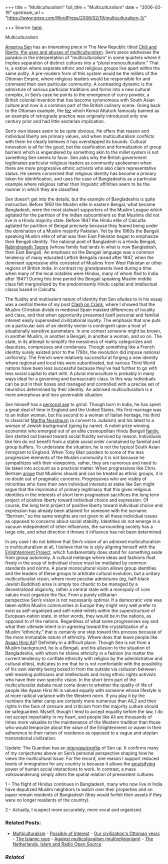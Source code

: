 +++
title = "Multiculturalism"
full_title = "Multiculturalism"
date = "2006-02-19"
upstream_url = "https://www.gnxp.com/WordPress/2006/02/19/multiculturalism-3/"

+++
Source: [here](https://www.gnxp.com/WordPress/2006/02/19/multiculturalism-3/).

Multiculturalism

[Amartya Sen](https://en.wikipedia.org/wiki/Amartya_Sen) has an interesting piece in The New Republic titled [Chili and liberty: the uses and abuses of multiculturalism](http://www.tnr.com/docprint.mhtml?i=20060227&s=sen022706). Sen’s piece addresses the paradox in the interpretation of “multiculturalism” in some quarters where it implies separation of distinct cultures into a “plural monoculturalism.” That is, a nation where separate ethnic and religious groups live apart within the same polity. A pre-modern form of this system would be the millets of the Ottoman Empire, where religious leaders would be responsible for and command their own particular community. A contrasting dynamic is the admixture of various particular traditions and forms into a new cultural complex, in Sen’s case he points to the emergence of curry powder, a British colonial invention that has become synonomous with South Asian culture and now is a common part of the British culinary scene. Going back to the Ottoman example, the [fez](https://en.wikipedia.org/wiki/Fez_%28clothing%29#History) which Kemal Attaturk famously banned as an example of retrograde practice was originally introduced only one century prior and had little sectarian implication.

Sen’s own biases seem to be quite obvious. He offers that reason and individual liberty are primary values, and when multiculturalism conflicts with them he clearly believes it has overstepped its bounds. Cultural innovation is all for the good, but the ossification and formalization of group barriers which is engendered by something akin to the millet system is not something Sen seems to favor. Sen asks why the British government legitimates particular religious leaders as community spokesmen when there are more progressive ethnic activists who also claim representative status. He seems concerned that religious identity has become a primary token for identification, and uses the case of Bangladeshis as a particular example where religious rather than linguistic affinities seem to be the manner in which they are classified.

Sen doesn’t get into the details, but the example of Bangladeshis is quite instructive. Before 1950 the Muslim elite in eastern Bengal, what became Bangladesh, were the most stalwart supporters of the Muslim League which agitated for the partition of the Indian subcontinent so that Muslims did not live in a Hindu majority state. Before 1947 the Hindu elite of Calcutta agitated for partition of Bengal precisely because they feared being under the domination of a Muslim majority Pakistan. Yet by the 1960s the Bengali speaking Muslim elite of what was then East Pakistan began to emphasize their Bengali identity. The national poet of Bangladesh is a Hindu Bengali, [Rabindranath Tagore](https://en.wikipedia.org/wiki/Tagore%2C_Rabindranath) (whose family had lands in what is now Bangladesh, then East Bengal). An emphasis on the Bengali language was a common tendency of many educated Leftish Bengalis raised after 1947, when the dominant oppressive elite consisted of Muslims from West Pakistan or other regions of British India. In contrast my grandparents lived during a time when many of the local notables were Hindus, many of whom fled to India after 1947.1 During this time period the Bengali speaking Muslim middle class felt marginalized by the predominantly Hindu capital and intellectual classs based in Calcutta.

The fluidity and multivalent nature of identity that Sen alludes to in his essay was a central theme of my post [Clash on Crank](https://www.gnxp.com/blog/2005/10/clash-on-crank.php), where I showed that the Muslim-Christian divide in medieval Spain masked differences of locality and class, and that when opportunity presented itself personal and familial interest easily superseded civilizational loyalty. The emphasis that one puts on a particular axis of an identity vector is contingent upon a host of situationally sensitive parameters. In one context someone might be brown, in another Muslim, in another a Bengali, in another a woman, and so on. The state, in its attempt to simplify the messiness of reality categorizes and deputizes, compresses and condenses. Though something like a French identity surely existed prior to the 1790s, the revolution did impose national uniformity. The French were relatively successful at forging a new identity where regional and local ties were subordinated, but various Third World nations have been less successful because they’ve had further to go with less social capital to start with. A plural monoculture is probably in many ways ideal for a governing and bureaucratic class. In this way individuals can be put in their boxes and managed and controlled with a precise set of heuristics determined by their identity. An admixed multiculturalism is a more amorphous and less governable situation.

Sen himself has a [personal axe](https://en.wikipedia.org/wiki/Amartya_Sen#Personal_Life) to grind. Though born in India, he has spent a great deal of time in England and the United States. His first marriage was to an Indian woman, but his second to a woman of Italian heritage, his third to classicist [Martha Nussbaum](https://en.wikipedia.org/wiki/Martha_Nussbaum) (a convert to Judaism) and his latest to a woman of Jewish background (going by name). A nobel prize winning economist who emerged out of an elite cosmopolitan Hindu Bengali [family](https://en.wikipedia.org/wiki/Amartya_Sen#Education_and_career), Sen started out biased toward social fluidity serviced by reason. Individuals like him do not benefit from a stable social order constained by familial and group buffers. To understate the situation, he is not the typical South Asian immigrant to England. When Tony Blair panders to some of the less progressive elements of the Muslim community it is not because he sympathizes with their viewpoints, rather, they are numerous and need to be taken into account as a practical matter. When progressives like Chris Bertram [argue](https://www.gnxp.com/blog/2005/12/boundaries.php) that Muslims should and can be treated as ethnic groups, it is no doubt out of pragmatic concerns. Progressives who are visibly of minorities who have their own individual interests at stake like Sen might argue that the imprimatur of primary legitimacy that this gives religious identities in the interests of short term pragmatism sacrifices the long term project of positive liberty toward individual choice and expression. Of course, the long term project of positive liberty toward individual choice and expression has already been attained for someone with the surname “Bertram,” so the same weights are not given to all these individual issues as opposed to concerns about social stability. Identities do not emerge in a vacuum independent of other influences, the surrounding society has a large role, and what direction it throws it influence has not been determined.

In any case I do not believe that Sen’s vision of an admixed multiculturalism is multiculturalism at all, I believe that he is slyly aligning himself with the [Enlightenment Project](https://www.gnxp.com/MT2/archives/003859.html), which fundamentally does stand for something aside from group autonomy. A cultural melange where ideas and fashions float freely in the soup of individual choice must be mediated by common standards and norms. A plural monocultural vision allows group identities and the leaders of these groups to arbitrate cultural evolution, but a unitary multiculturalist vision, where more peculiar admixtures (eg, half-black Jewish Buddhist) arise is simply too chaotic to be managed by a decentralized oligarchy, rather a central state with a monopoly of core values must organize the flux. From a purely utilitarian  
perspective Sen’s vision is not necessarily optimal. If a democratic vote was taken within Muslim communities in Europe they might very well prefer to exist as self-organized and self-ruled millets within the superstructure of European-nation state. In other words, they would be in the nations, as opposed to of the nations. Regardless of what some progressives say and what their ultimate intent is in agreeing toward the crystallization of a Muslim “ethnicity,” that is certainly one step toward this process because of the more immutable nature of ethnicity. Where does that leave people like [Ayaan Hirsi Ali](https://en.wikipedia.org/wiki/Ayaan_Hirsi_Ali)? Definitely in a difficult place. Though Sen is not from a Muslim background, he is a Bengali, and his allusion to the situation of Bangladeshis, with whom he shares ethnicity in a fashion (no matter the current tendency to conflate ethnicity with religion by the administrative and cultural elites), indicates to me that he is not comfortable with the possibility of his own identity being boxed in from the outside via collusion between well meaning politicians and intellectuals and rising ethnic rights activists who have their own specific vision. In the short term part of the multiculturalist debate must come down to whether the quality of life of people like Ayaan Hirsi Ali is valued equally with someone whose lifestyle is at more radical variance with the Western norm. If you play it by the numbers the latter camp are certainly more numerous than Ali,2 and their rights in the face of censure and criticism from the majority culture should be safeguarded. Myself, though I tend to accept equality before the law, I do not accept impartiality in my heart, and people like Ali are thousands of times more valuable to the maintenance of the Western tradition than those who would temporize about the value of the Enlightenment or waver in their adherence to their nation of residence as opposed to a vague and utopian transnational civilization.

Update: The Guardian has an [interview/profile](http://www.guardian.co.uk/comment/story/0,,1712400,00.html) of Sen up. It confirms many of my conjectures above on Sen’s personal perspective shaping how he views the multicultural issue. For the record, one reason I support reduced levels of immigration for any country is because it allows the [emulsifying](http://dictionary.reference.com/search?q=emulsion) power of human social interactions to work. In contrast, a mass volkswanderung simply alters the spatial relation of preexistent cultures.

1 – The flight of Hindus continues in Bangladesh, many who now live in India have deputized Muslim neighbors to watch over their properties and on paper remain residents of Bangladesh (they would forfeit their assets if they were no longer residents of the country).

2 – Actually, I suspect more accurately, more vocal and organized.

### Related Posts:

- [Multiculturalism](https://www.gnxp.com/WordPress/2006/02/19/multiculturalism/) - [Possibly of
  Interest](https://www.gnxp.com/WordPress/2006/10/08/possibly-of-interest/) - [Our civilization's Ottoman
  years](https://www.gnxp.com/WordPress/2017/07/09/our-civilizations-ottoman-years/) - [The Islamic
  race](https://www.gnxp.com/WordPress/2007/11/26/the-islamic-race/) - [Against multiculturalism
  (multireligionism)](https://www.gnxp.com/WordPress/2009/11/01/against-multiculturalism-multireligionism/) - [The Netherlands, Islam and Radio Open
  Source](https://www.gnxp.com/WordPress/2006/10/05/the-netherlands-islam-and-radio-open-source/)

### *Related*

[](https://www.addtoany.com/add_to/facebook?linkurl=https%3A%2F%2Fwww.gnxp.com%2FWordPress%2F2006%2F02%2F19%2Fmulticulturalism-3%2F&linkname=Multiculturalism "Facebook")[](https://www.addtoany.com/add_to/twitter?linkurl=https%3A%2F%2Fwww.gnxp.com%2FWordPress%2F2006%2F02%2F19%2Fmulticulturalism-3%2F&linkname=Multiculturalism "Twitter")[](https://www.addtoany.com/add_to/email?linkurl=https%3A%2F%2Fwww.gnxp.com%2FWordPress%2F2006%2F02%2F19%2Fmulticulturalism-3%2F&linkname=Multiculturalism "Email")[](https://www.addtoany.com/share)
